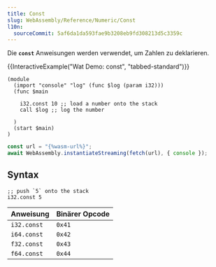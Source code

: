 ```yaml
---
title: Const
slug: WebAssembly/Reference/Numeric/Const
l10n:
  sourceCommit: 5af6da1da593fae9b3208eb9fd308213d5c3359c
---
```


Die **`const`** Anweisungen werden verwendet, um Zahlen zu deklarieren.

{{InteractiveExample("Wat Demo: const", "tabbed-standard")}}

```wat interactive-example
(module
  (import "console" "log" (func $log (param i32)))
  (func $main

    i32.const 10 ;; load a number onto the stack
    call $log ;; log the number

  )
  (start $main)
)
```

```js interactive-example
const url = "{%wasm-url%}";
await WebAssembly.instantiateStreaming(fetch(url), { console });
```

## Syntax

```wasm
;; push `5` onto the stack
i32.const 5
```

| Anweisung   | Binärer Opcode |
| ----------- | -------------- |
| `i32.const` | `0x41`         |
| `i64.const` | `0x42`         |
| `f32.const` | `0x43`         |
| `f64.const` | `0x44`         |
